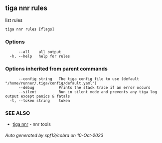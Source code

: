 ## tiga nnr rules

list rules

```
tiga nnr rules [flags]
```

### Options

```
      --all    all output
  -h, --help   help for rules
```

### Options inherited from parent commands

```
      --config string   The tiga config file to use (default "/home/runner/.tiga/config/default.yaml")
      --debug           Prints the stack trace if an error occurs
      --silent          Run in silent mode and prevents any tiga log output except panics & fatals
  -t, --token string    token
```

### SEE ALSO

* [tiga nnr](tiga_nnr.md)	 - nnr tools

###### Auto generated by spf13/cobra on 10-Oct-2023
